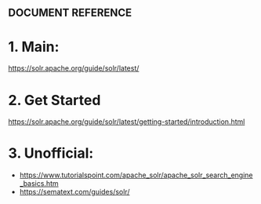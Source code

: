 DOCUMENT REFERENCE
---
# 1. Main:
https://solr.apache.org/guide/solr/latest/

# 2. Get Started
https://solr.apache.org/guide/solr/latest/getting-started/introduction.html
# 3. Unofficial:
 - https://www.tutorialspoint.com/apache_solr/apache_solr_search_engine_basics.htm
 - https://sematext.com/guides/solr/